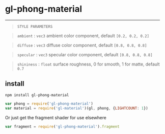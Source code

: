 # gl-phong-material

--------------------------------------
> `STYLE PARAMETERS`

> `ambient` : `vec3` ambient color component, default `[0.2, 0.2, 0.2]`

> `diffuse` : `vec3` diffuse color component, default `[0.8, 0.8, 0.8]`

> `specular` : `vec3` specular color component, default `[0.8, 0.8, 0.8]`

> `shininess` : `float` surface roughness, 0 for smooth, 1 for matte, default `0.7`

## install

```
npm install gl-phong-material
```

```javascript
var phong = require('gl-phong-material')
var material = require('gl-material')(gl, phong, {LIGHTCOUNT: 1})
```

Or just get the fragment shader for use elsewhere

```javascript
var fragment = require('gl-phong-material').fragment
```
